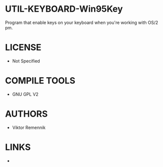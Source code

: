 UTIL-KEYBOARD-Win95Key
======================

Program that enable <unused> keys on your keyboard when you're working with OS/2 pm.

LICENSE
===============
* Not Specified

COMPILE TOOLS
===============
* GNU GPL V2

AUTHORS
===============
* Viktor Remennik

LINKS
===============
* 
